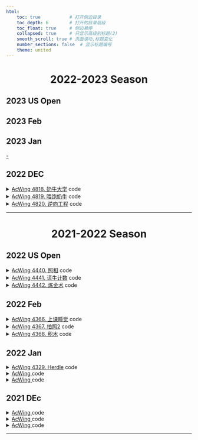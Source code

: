 ```yaml
---
html:
    toc: true           # 打开侧边目录
    toc_depth: 6        # 打开的目录层级
    toc_float: true     # 侧边悬停
    collapsed: true     # 只显示高级别标题(2)
    smooth_scroll: true # 页面滚动,标题变化
    number_sections: false  # 显示标题编号
    theme: united
--- 
```







# <center> 2022-2023 Season </center>

## 2023 US Open
## 2023 Feb
## 2023 Jan

<a href="" target="_blank">-</a>



## 2022 DEC



<details><summary><a href="https://www.acwing.com/problem/content/4821/" target="_blank">AcWing 4818. 奶牛大学</a> code</summary> 

> 求赚到的钱`res`及收取的学费`fees`
> 
> 我们需要找到一个数`fees`, 使得我们可以获得尽可能多的收益`res`
> 
> 收益`res` = `fees` * 上学的奶牛数量 
> 
> 一个限制条件是, 如果`fees` > 第i头奶牛愿意支付的最大金额`c[i]`, 第i头奶牛会放弃上学
>
> 简而言之: 学费高, 奶牛少; 学费低, 奶牛多(此限制条件也使得答案不具有单调性,故不能二分)
>
> 因此, 我们可以尝试枚举`fees`, 找到最大的`res`
>
> 对于上学的奶牛的数量, 如果对于每个`fees`, 都去原数组中检查一下, 时间复杂度过大
>
> 因此, 我们可以对原数组进行一次从大到小的排序
> 
> 此时枚举的`fees`, 就是`c[i]`, 而上学的奶牛的数量就是`i`
>
> 答案要求学费尽可能小, 因此枚举时, `res`可以被 `>=res` 更新, 而不是`>res`

```cpp
#include <iostream>
#include <algorithm>
using namespace std;

typedef long long LL;

const int N=1e5+10;

LL c[N];    // 每头奶牛愿意支付的最高学费
int n;      // 奶牛数量
LL res;     // 赚的钱
int fees;   // 学费

int main(){
    cin>>n;
    for(int i=1; i<=n; i++) scanf("%d", c+i);
    sort(c+1, c+1+n, greater());    // 从大到小排序
    
    for(int i=1; i<=n; i++)         // 从大到小枚举
        if( res <= c[i] * i )       // 当前学费可以赚多少
            res  = c[i] * i, fees = c[i];   // 更新答案
    
    cout<<res<<" "<<fees;
    
    return 0;
}
```
</details>

<details><summary><a href="https://www.acwing.com/problem/content/4822/" target="_blank">AcWing 4819. 喂饱奶牛</a> code</summary>

> 求种植的方案 `res`
>
> 对于第 i 头奶牛, 其可以移动的区间为 `[i-k, i+k]`, 其中`i-k>=1`, `i+k<=n`
>
> 对于第 i 颗草, 其可以满足的奶牛区间为 `[i-k, i+k]`, 其中`i-k>=1`, `i+k<=n`
>
> 我们先考虑第一种牛:
>
> 为了使得种植的草最少, 当在 `i` 找到牛, 便在 `i+k` 种草, 其影响区间`[i+k -k, i+k +k]`
>
> 如此往复, 下一次从 `i+k+k +1` 位置找牛
>
> 此题边界判断比较简单, `min(i+k, n)` 即种草位置
>
> 接下来考虑第二种牛:
>
> 总体思想和考虑第一头牛的时候一致, 唯一的变数是, 种第二种草的位置可能已经被第一种草给占据了
>
> 显然, 此时我们只能将种草位置左移动, 因为向右移动, 第i头牛没得草吃
>
> `while(res[j] == '草一') --j;` 如果被种草了, 就不断前移
>
> 但实际上, 只需要移动到 j-1, `if(res[j] == '草一') --j;`
>
> 对于学有余力的小朋友,可以尝试用反证法证明其正确性:
> notice: 第 i 位和 i-1 位置都被 G 占用( 当且仅当 k==0 )

```cpp
#include <iostream>
#include <cstring>
using namespace std;

const int N=1e5+10;

char res[N];    // 种植方案(答案)
char g[N];      // 奶牛种类
int n, k, cnt;  // 奶牛数量 移动 种植数量

void solve(){
    cnt=0;
    memset(res, '.', sizeof res);
    cin>>n>>k;
    for(int i=1; i<=n; i++) cin>>g[i];
    
    for(int i=1; i<=n; i++)
    if( g[i] == 'G' ){
        int j=min(n, i+k);  // 种植 G 的位置
        res[j] = 'G'; cnt++;// 种植
        i=j+k;              // 可以影响到的右边界
    }
    
    for(int i=1; i<=n; i++)
    if( g[i] == 'H' ){
        int j=min(n, i+k);  // 种植 H 的位置
        if( res[j] == 'G' ) --j; // 思考:为什么--j的位置一定不会冲突?
        res[j] = 'H'; cnt++;
        i=j+k;
    }
    
    cout<<cnt<<"\n";
    for(int i=1; i<=n; i++)
        cout<<res[i];
    cout<<"\n";
}

int main(){
    int T; cin>>T; 
    while(T--) solve();
    return 0;
}
```
</details>

<details><summary><a href="https://www.acwing.com/problem/content/4823/" target="_blank"> AcWing 4820. 逆向工程</a> code</summary>

> 枚举可能的第一个分支代码，筛选出剩余的行，继续枚举第二个分支


</details>

---











# <center>2021-2022 Season</center>

## 2022 US Open 



<details><summary><a href="https://www.acwing.com/problem/content/4443/" target="_blank">AcWing 4440. 照相</a> code</summary>

> 求最小的翻转的次数 `ans`
>
> 观察题目, 题目保证字符串是偶数, 且每次翻转也是偶数, 因此我们将字符串看为
>
> `GG`, `HH`, `GH`, `HG` 组成的, 显然, `GG`和`HH`无论怎么翻转都不会让`ans`增加
> 
> 而只有翻转`GH`, 才会使得答案更好, 不如模拟一下:
> 
> `GHGH HGHG GHGH` 原串
> `HGHG HGHG GHGH` 翻转 4
> `GHGH GHGH GHGH` 翻转 8
> `HGHG HGHG HGHG` 翻转 12
>
> 因为每次翻转是`1-n`的, 我们发现, `HG` 也需要翻转
>
> 因此答案其实就是连续的 `GH` 和 `HG` 的段数
>
> 值得注意, 如果以 `HG` 结尾, 我们将会多统计一次
```cpp
#include <iostream>
#include <cstring>
using namespace std;

int n, ans;
string s;

int main(){
    cin>>n>>s;
    s=" "+s;

    bool gh = 0, hg = 0;
    for(int i=1; i<=n; i+=2)
        if(s[i]=='G' && s[i+1]=='H' && !gh)
            ans++, gh=1, hg=0;
        else 
        if(s[i]=='H' && s[i+1]=='G' && !hg)
            ans++, gh=0, hg=1;
    
    cout<< ans - hg;
    return 0;
}
```

</details>



<details><summary><a href="https://www.acwing.com/problem/content/4444/" target="_blank">AcWing 4441. 谎牛计数</a> code</summary>

> 求撒谎的奶牛的最小数量 `ans`
> 
> 我们可以直接画图
> 
> 如图所示, 我们假设 牛 在 `i` 这个位置
>
> 对于 `r` 轴, `i` 右边的牛在撒谎
> 对于 `l` 轴, `j` 左边的牛在撒谎
>
> 所有撒谎的牛的数量就是 `(r_len - i) + j`
>
> 因此, 我们可以枚举 `r` 轴上每一个位置
>
> 找到 `l` 轴上 `<r[i]` 的最后一个位置 `j` 

```cpp
#include <iostream>
#include <algorithm>
using namespace std;

const int N=1e3+10;

int l[N], r[N]; // bessie在奶牛第i头奶牛的 左 \ 右
int ans=0x3f3f3f3f;

int main(){
    int n; cin>>n;
    for(int i=1; i<=n; i++){
        char c[2]; int x;
        scanf("%s%d", c, &x);
        if(c[0]=='G') r[ ++ *r ] = x;
        else l[ ++ *l ] = x;
    }
    sort(l+1, l+1+*l);
    sort(r+1, r+1+*r);
    
    for(int i=1; i<=*r; i++){   // 假设, 第i头奶牛说 在我右边 是正确的
        
        int j=1;
        for(; j<=*l; j++)   // 那么, 对于 (l[j] < r[i]) 的j头奶牛说 在我左边 就是错误的
            if( l[j]>=r[i] )
                break;
        
        ans=min(ans, (*r-i)+j-1);
    }
    
    cout<<ans;
    return 0;
}
```

</details>

<details><summary><a href="https://www.acwing.com/problem/content/4445/" target="_blank">AcWing 4442. 炼金术</a> code</summary>

> 求金属 `n` 的最大数量
>
> 观察样例, 可以很容易发现
> 
>           5 
>          / \
>         3   4
>        /   
>       2
>      /
>     1
>
> 因为树形的依赖关系(例, 若图中 4 可以通过 1, 2 合成)
>  
> 我们不能用贪心的思想(例, 将 2 全部用来合成 3 或 4)
>
> 因此, 只能一步一步的尝试, `n` 号结点合成 `cnt` 个是否可以
>
> 而在询问 `n` 号结点的同时, 需要考虑其是否可以合成 `cnt` 个
>
> 因此, 我们可以很容易的想到, 用 `dfs` 来实现这个查询
>
> 而答案显然是具有单调性, 因此我们可以用二分来尝试 `cnt`
>
> 二分模板即 `满足条件中最大的一个`, 即 `在单调递增序列中找 <=x 的数中最大的一个`

```cpp
#include <iostream>
#include <vector>
#include <cstring>
using namespace std;
    
#define pb push_back

const int N=110;

int a[N], bk[N];
vector<int> h[N];   // 合成 i 所需要的金属
int n, k;

bool dfs(int u, int cntu){  // 能否获得 cntu 个材料 u
    if( a[u] >= cntu ) {    // 已经拥有
        a[u] -= cntu;
        return 1;  
    }
    if( h[u].size()==0 )    // 不足且无法合成
        return 0;  
    
    cntu-=a[u], a[u]=0;     // 还需要cntu个a[u] 
    for(auto nu: h[u])      // 尝试使用 nu 进行合成
        if( !dfs(nu, cntu-a[u]) ) 
            return 0;
    return 1;
}

int main(){
    cin>>n;
    for(int i=1; i<=n; i++) cin>>a[i];
    cin>>k;
    for(int i=1; i<=k; i++){
        int l, m; cin>>l>>m;
        for(int j=1; j<=m; j++){
            int mi; cin>>mi;
            h[l].pb(mi);
        }
    }

    memcpy(bk, a, sizeof a);

    int l=a[n], r=1e6;
    while(l<r){
        memcpy(a, bk, sizeof a);
        int mid = l+r+1>>1;
        if(dfs(n, mid)) l = mid;
        else r = mid - 1;
    }
    cout<<l;

    return 0;
}
```

</details>



## 2022 Feb

<details><summary><a href="https://www.acwing.com/problem/content/4369/" target="_blank">AcWing 4366. 上课睡觉</a> code</summary>

> 合并实际上只有一种方案, 逆向思考
>

```cpp
// 假设合并后每堆大小 m
// 合并次数 = n - sum/mid
// 合并次数越小, mid就应该更小
#include <iostream>
using namespace std;

const int N=1e6+10;

int a[N];
int n, mmax, sum;

bool ck(int m){
    int cnt=0;
    for(int i=1; i<=n; i++){
        cnt += a[i];
        if(cnt == m) cnt=0;
        else if(cnt > m) return 0;
    }
    return 1;
}

void solve(){
    cin>>n;
    mmax=0, sum=0;
    for(int i=1; i<=n; i++) 
        scanf("%d", a+i), mmax=max(mmax, a[i]), sum+=a[i];
    
    if(sum==0){                 // 每一堆为0
        cout<<0<<"\n";
        return ;
    }
    for(int i=1; i<=sum; i++)   // 枚举, 每一堆为1-sum
        if(sum%i==0 && ck(i)){
            cout<<n - sum / i<<"\n";
            return ;
        }
}

int main(){
    int T; cin>>T;
    while(T--) solve();
    return 0;
}
```

</details>


<details><summary><a href="https://www.acwing.com/problem/content/4370/" target="_blank">AcWing 4367. 拍照2</a> code</summary>

> 贪心+双指针, 顺着样例模拟一下就明白
>

```cpp
#include <iostream>
#include <unordered_set>
using namespace std;

const int N=1e5+10;

int a[N], b[N];
unordered_set<int> cnt;
int n, ans;

int main(){
    cin>>n;
    for(int i=1; i<=n; i++)
        scanf("%d", a+i);
    for(int i=1; i<=n; i++)
        scanf("%d", b+i);
    
    int i=1, j=1;
    
        while(i<=n && j<=n){
            if(cnt.count(a[i])){
                i++;
                continue;
            }
            if(a[i]==b[j]){
                i++, j++;
                continue;
            }
        
            if(a[i]!=b[j]){
                cnt.insert(b[j]);
                j++;    
                ans++;  // 需要从后面移动一个
            }
        }
    cout<<ans;
    
    return 0;
}
```

</details>


<details><summary><a href="https://www.acwing.com/problem/content/4371/" target="_blank">AcWing 4368. 积木</a> code</summary>

> 递归求组合型枚举
>

```cpp
#include <iostream>
#include <string>
#include <set>
using namespace std;

bool st[4]; // 每个骰子是否有用
set<char> a[4];
int n;
string t;
bool flg;

void dfs(int u, int x){ // 第几个骰子, 第几个字符
    if(u>4) return ;
    if(flg) return ;
    
    if(x>=t.size()){
        flg=1;
        return ;
    }
    
    for(int i=0; i<4; i++)
        if(!st[i])                  // 如果没有使用
            if(a[i].count(t[x])){   // 如果骰子上有
                st[i]=1;
                dfs(u+1, x+1);
                st[i]=0;    // 恢复现场
            }
        else
            dfs(u+1, x);            // 不使用
    
}

int main(){
    cin>>n;
    
    cin>>t; for(char c: t) a[0].insert(c);
    cin>>t; for(char c: t) a[1].insert(c);
    cin>>t; for(char c: t) a[2].insert(c);
    cin>>t; for(char c: t) a[3].insert(c);
    
    while(n--){
        cin>>t;
        if(t.size() > 4){
            puts("NO");
            continue;
        }
        
        flg=0;
        for(int i=0; i<4; i++) st[i]=0;
        
        dfs(0, 0);
        if(flg)
            puts("YES");
        else
            puts("NO");
    }
    
    return 0;
}
```

</details>



## 2022 Jan


<details><summary><a href="https://www.acwing.com/problem/content/description/4332/" target="_blank">AcWing 4329. Herdle</a> code</summary> 

> 统计两个方阵中, 各个颜色的数量
> 先算绿的(同一位置同一颜色), 再算黄的(两个方块中, 减去绿色的数量, 取两个方块中的最小值)
> 

```cpp
#include <iostream>
#include <cstring>
using namespace std;

int n, ans1, ans2;
int cnt1[26];
int cnt2[26];

string a[3], b[3];

int main(){
    for(int i=0; i<3; i++) cin>>a[i];
    for(int i=0; i<3; i++) cin>>b[i];
    
    for(int i=0; i<3; i++)
        for(int j=0; j<3; j++)
            cnt1[ a[i][j]-'A' ]++,
            cnt2[ b[i][j]-'A' ]++;
    
    for(int i=0; i<3; i++)
        for(int j=0; j<3; j++)
            if( a[i][j] == b[i][j] ){
                ans1++;
                cnt1[ a[i][j]-'A' ]--,
                cnt2[ b[i][j]-'A' ]--;
            }
        
    for(int i=0; i<26; i++)
        if(cnt1[i] && cnt2[i])
            ans2 += min(cnt1[i], cnt2[i]);
    
    cout<<ans1<<"\n"<<ans2;
    
    return 0;
}
```

</details>


<details><summary><a href="" target="_blank">AcWing </a> code</summary> 

>
>

```cpp

```

</details>


<details><summary><a href="" target="_blank">AcWing </a> code</summary> 

>
>

```cpp

```

</details>

## 2021 DEc


<details><summary><a href="" target="_blank">AcWing </a> code</summary> 

>
>

```cpp

```

</details>


<details><summary><a href="" target="_blank">AcWing </a> code</summary> 

>
>

```cpp

```

</details>


<details><summary><a href="" target="_blank">AcWing </a> code</summary> 

>
>

```cpp

```

</details>

---


